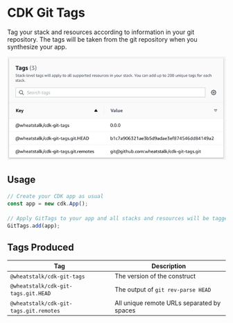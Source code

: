 # CDK Git Tags

Tag your stack and resources according to information in your git repository.
The tags will be taken from the git repository when you synthesize your app.

![An example of the applied tags](images/tags.png)

## Usage

<!-- <macro exec="lit-snip ./test/it/it-lit.ts"> -->
```ts
// Create your CDK app as usual
const app = new cdk.App();

// Apply GitTags to your app and all stacks and resources will be tagged.
GitTags.add(app);
```
<!-- </macro> -->

## Tags Produced

| Tag | Description |
| --- | ----------- |
| `@wheatstalk/cdk-git-tags` | The version of the construct |
| `@wheatstalk/cdk-git-tags.git.HEAD` | The output of `git rev-parse HEAD` |
| `@wheatstalk/cdk-git-tags.git.remotes` | All unique remote URLs separated by spaces |